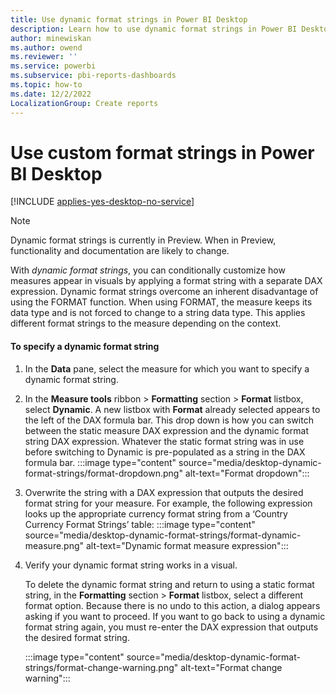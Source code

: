 ```yaml
---
title: Use dynamic format strings in Power BI Desktop
description: Learn how to use dynamic format strings in Power BI Desktop measures.
author: minewiskan
ms.author: owend
ms.reviewer: ''
ms.service: powerbi
ms.subservice: pbi-reports-dashboards
ms.topic: how-to
ms.date: 12/2/2022
LocalizationGroup: Create reports
---
```

# Use custom format strings in Power BI Desktop

[!INCLUDE [applies-yes-desktop-no-service](../includes/applies-yes-desktop-no-service.md)]


> [!NOTE]
> Dynamic format strings is currently in Preview. When in Preview, functionality and documentation are likely to change.

With *dynamic format strings*, you can conditionally customize how measures appear in visuals by applying a format string with a separate DAX expression. Dynamic format strings overcome an inherent disadvantage of using the FORMAT function. When using FORMAT, the measure keeps its data type and is not forced to change to a string data type. This applies different format strings to the measure depending on the context.

#### To specify a dynamic format string

1. In the **Data** pane, select the measure for which you want to specify a dynamic format string.
1. In the **Measure tools** ribbon > **Formatting** section > **Format** listbox, select **Dynamic**. A new listbox with **Format** already selected appears to the left of the DAX formula bar. This drop down is how you can switch between the static measure DAX expression and the dynamic format string DAX expression. Whatever the static format string was in use before switching to Dynamic is pre-populated as a string in the DAX formula bar.
:::image type="content" source="media/desktop-dynamic-format-strings/format-dropdown.png" alt-text="Format dropdown":::
1. Overwrite the string with a DAX expression that outputs the desired format string for your measure. For example, the following expression looks up the appropriate currency format string from a ‘Country Currency Format Strings’ table:
:::image type="content" source="media/desktop-dynamic-format-strings/format-dynamic-measure.png" alt-text="Dynamic format measure expression":::
1. Verify your dynamic format string works in a visual.

    To delete the dynamic format string and return to using a static format string, in the **Formatting** section > **Format** listbox, select a different format option. Because there is no undo to this action, a dialog appears asking if you want to proceed. If you want to go back to using a dynamic format string again, you must re-enter the DAX expression that outputs the desired format string.
    
    :::image type="content" source="media/desktop-dynamic-format-strings/format-change-warning.png" alt-text="Format change warning":::